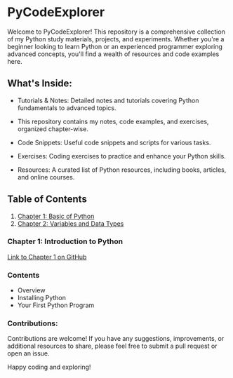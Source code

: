 # PyCodeExplorer

Welcome to PyCodeExplorer! This repository is a comprehensive collection of my Python study materials, projects, and experiments. Whether you're a beginner looking to learn Python or an experienced programmer exploring advanced concepts, you'll find a wealth of resources and code examples here.

## What's Inside:
- Tutorials & Notes: Detailed notes and tutorials covering Python fundamentals to advanced topics.
- This repository contains my notes, code examples, and exercises, organized chapter-wise.


- Code Snippets: Useful code snippets and scripts for various tasks.
- Exercises: Coding exercises to practice and enhance your Python skills.

- Resources: A curated list of Python resources, including books, articles, and online courses.

## Table of Contents

1. [Chapter 1: Basic of Python](#chapter-1-introduction-to-python)
2. [Chapter 2: Variables and Data Types](#chapter-2-variables-and-data-types)

### Chapter 1: Introduction to Python
[Link to Chapter 1 on GitHub](https://github.com/nittratan/PyCodeExplorer/tree/main/Basics)

### Contents
- Overview
- Installing Python
- Your First Python Program

### Contributions:
Contributions are welcome! If you have any suggestions, improvements, or additional resources to share, please feel free to submit a pull request or open an issue.

Happy coding and exploring!

